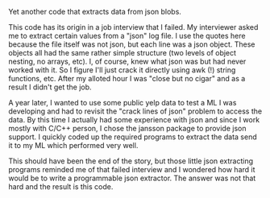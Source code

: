 Yet another code that extracts data from json blobs.

This code has its origin in a job interview that I failed.  My interviewer asked me
to extract certain values from a "json" log file.  I use the quotes here because the
file itself was not json, but each line was a json object.  These objects all had the
same rather simple structure (two levels of object nesting, no arrays, etc).  I, of
course, knew what json was but had never worked with it.  So I figure I'll just crack
it directly using awk (!) string functions, etc.  After my alloted hour I was "close
but no cigar" and as a result I didn't get the job.

A year later, I wanted to use some public yelp data to test a ML I was developing and
had to revisit the "crack lines of json" problem to access the data.  By this time I
actually had some experience with json and since I work mostly with C/C++ person, I
chose the jansson package to provide json support.  I quickly coded up the required
programs to extract the data send it to my ML which performed very well.

This should have been the end of the story, but those little json extracting programs
reminded me of that failed interview and I wondered how hard it would be to write a
programmable json extractor. The answer was not that hard and the result is this code.

